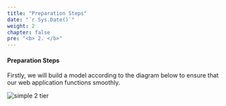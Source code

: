 ```yaml
---
title: "Preparation Steps"
date: "`r Sys.Date()`"
weight: 2
chapter: false
pre: "<b> 2. </b>"
---
```


#### Preparation Steps

Firstly, we will build a model according to the diagram below to ensure that our web application functions smoothly.

![simple 2 tier](/images/2/2-tier-web.svg?featherlight=false&width=90pc)
